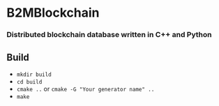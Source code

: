 # B2MBlockchain
### Distributed blockchain database written in C++ and Python

## Build
- ```mkdir build```
- ```cd build```
- ```cmake ..``` or ```cmake -G "Your generator name" ..```
- ```make```
